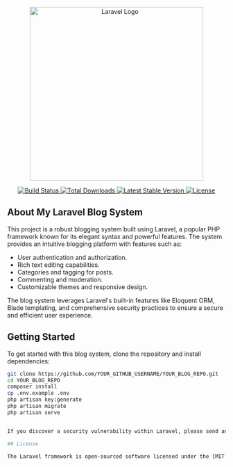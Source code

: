 <p align="center">
    <a href="https://laravel.com" target="_blank">
        <img src="https://raw.githubusercontent.com/laravel/art/master/logo-lockup/5%20SVG/2%20CMYK/1%20Full%20Color/laravel-logolockup-cmyk-red.svg" width="400" alt="Laravel Logo">
    </a>
</p>

<p align="center">
    <a href="https://github.com/YOUR_GITHUB_USERNAME/YOUR_BLOG_REPO/actions">
        <img src="https://github.com/YOUR_GITHUB_USERNAME/YOUR_BLOG_REPO/workflows/tests/badge.svg" alt="Build Status">
    </a>
    <a href="https://packagist.org/packages/YOUR_PACKAGE_NAME">
        <img src="https://img.shields.io/packagist/dt/YOUR_PACKAGE_NAME" alt="Total Downloads">
    </a>
    <a href="https://packagist.org/packages/YOUR_PACKAGE_NAME">
        <img src="https://img.shields.io/packagist/v/YOUR_PACKAGE_NAME" alt="Latest Stable Version">
    </a>
    <a href="https://packagist.org/packages/YOUR_PACKAGE_NAME">
        <img src="https://img.shields.io/packagist/l/YOUR_PACKAGE_NAME" alt="License">
    </a>
</p>

## About My Laravel Blog System

This project is a robust blogging system built using Laravel, a popular PHP framework known for its elegant syntax and powerful features. The system provides an intuitive blogging platform with features such as:

- User authentication and authorization.
- Rich text editing capabilities.
- Categories and tagging for posts.
- Commenting and moderation.
- Customizable themes and responsive design.

The blog system leverages Laravel's built-in features like Eloquent ORM, Blade templating, and comprehensive security practices to ensure a secure and efficient user experience.

## Getting Started

To get started with this blog system, clone the repository and install dependencies:

```bash
git clone https://github.com/YOUR_GITHUB_USERNAME/YOUR_BLOG_REPO.git
cd YOUR_BLOG_REPO
composer install
cp .env.example .env
php artisan key:generate
php artisan migrate
php artisan serve


If you discover a security vulnerability within Laravel, please send an e-mail to Taylor Otwell via [taylor@laravel.com](mailto:taylor@laravel.com). All security vulnerabilities will be promptly addressed.

## License

The Laravel framework is open-sourced software licensed under the [MIT license](https://opensource.org/licenses/MIT).
